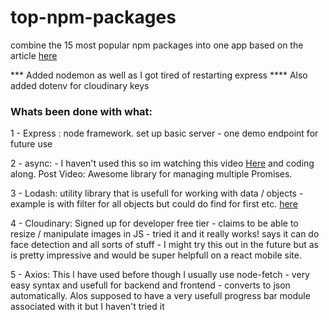 # top-npm-packages
combine the 15 most popular npm packages into one app
based on the article [here](https://www.turing.com/blog/top-npm-packages-for-node-js-developers/)

*** Added nodemon as well as I got tired of restarting express
**** Also added dotenv for cloudinary keys

### Whats been done with what: 
1 - Express : node framework. set up basic server - one demo endpoint for future use

2 - async: - I haven't used this so im watching this video [Here](https://www.youtube.com/watch?v=W5x8v8XEGx8) and coding along. Post Video: Awesome library for managing multiple Promises.  

3 - Lodash: utility library that is usefull for working with data / objects - example is with filter for all objects but could do find for first etc. [here](https://lodash.com/docs/4.17.15)

4 - Cloudinary: Signed up for developer free tier - claims to be able to resize / manipulate images in JS - tried it and it really works! says it can do face detection and all sorts of stuff - I might try this out in the future but as is pretty impressive and would be super helpfull on a react mobile site.

5 - Axios: This I have used before though I usually use node-fetch - very easy syntax and usefull for backend and frontend - converts to json automatically. Alos supposed to have a very usefull progress bar module associated with it but I haven't tried it